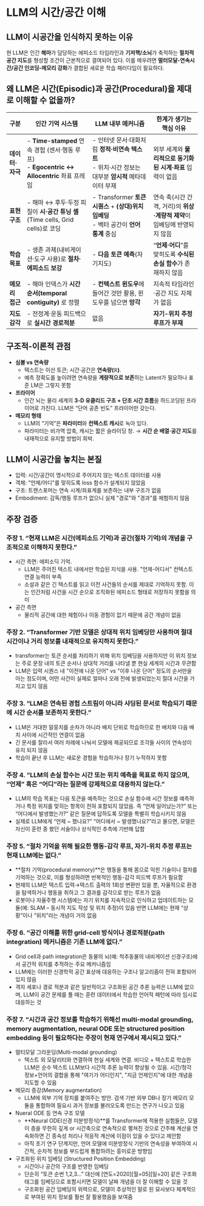 # LLM의 시간/공간 이해

## LLM이 시공간을 인식하지 못하는 이유
현 LLM은 인간 **해마**가 담당하는 에피소드 타임라인과 **기저핵/소뇌**가 축적하는 **절차적 공간 지도**를 형성할 조건이 근본적으로 결여되어 있다.
이를 메우려면 **멀터모달-연속시간/공간 인코딩-메모리 강화**가 결합된 새로운 학습 패러다임이 필요하다.

## 왜 LLM은 시간(Episodic)과 공간(Procedural)을 제대로 이해할 수 없을까?
| 구분         | 인간 기억 시스템                                                                    | LLM 내부 메커니즘                                                        | 한계가 생기는 핵심 이유                                |
| ---------- | ---------------------------------------------------------------------------- | ------------------------------------------------------------------ | -------------------------------------------- |
| **데이터‧자극** | - **Time-stamped** 연속 경험 (센서‧행동 루프)<br>- **Egocentric ↔ Allocentric** 좌표 프레임 | - 인터넷 문서·대화처럼 **정적‧비연속 텍스트**<br>- 위치·시간 정보는 대부분 **암시적** 메타데이터 부재   | 외부 세계와 **물리적으로 동기화된 시계·좌표** 입력이 없음           |
| **표현 구조**  | - 해마 ↔ 후두·두정 피질이 **시·공간 튜닝 셀**(Time cells, Grid cells)로 코딩                   | - Transformer **토큰 시퀀스** + **(상대)위치 임베딩**<br>- 벡터 공간이 **언어 통계** 중심 | 연속 축(시간 간격, 거리)의 **위상·계량적 제약**이 임베딩에 반영되지 않음 |
| **학습 목표**  | - 생존 과제(내비게이션·도구 사용)로 **절차·에피소드 보강**                                         | - **다음 토큰 예측**(자기지도)                                               | “**언제·어디**”를 맞히도록 **수식된 손실 함수**가 존재하지 않음     |
| **메모리 접근** | - 해마 인덱스가 **시간 순서(temporal contiguity)** 로 정렬                                | - **컨텍스트 윈도우**에 들어간 것만 활용, 윈도우를 넘으면 **망각**                         | 지속적 타임라인·공간 지도 자체가 없음                        |
| **지도 감각**  | - 전정계·운동 피드백으로 **실시간 경로적분**                                                  | 없음                                                                 | **자기-위치 추정 루프가 부재**                          |

## 구조적-이론적 관점
- **심볼 vs 연속량**
  - 텍스트는 이산 토큰; 시간·공간은 **연속량(ℝ)**.
  - 예측 정확도를 높이려면 연속량을 **계량적으로 보존**하는 Latent가 필요하나 표준 LM은 그렇지 못함
- **프라이어**
  - 인간 뇌는 물리 세계의 **3-D 유클리드 구조 + 단조 시간 흐름**을 하드코딩된 프라이어로 가진다. LLM은 “단어 공존 빈도” 프라이어만 갖는다.
- **메모리 형태**
  - LLM의 “기억”은 **파라미터**와 **컨텍스트 캐시**로 녹아 있다.
  - 파라미터는 비가역 압축, 캐시는 짧은 슬라이딩 창. → **시간 순 배열·공간 지도**를 내재적으로 유지할 방법이 희박. 

## LLM이 시공간을 놓치는 본질
- 입력: 시간/공간이 명시적으로 주어지지 않는 텍스트 데이터를 사용
- 객체: "언제/어디"를 맞히도록 loss 함수가 설계되지 않았음
- 구조: 트랜스포머는 연속 시계/좌표계를 보존하는 내부 구조가 없음
- Embodiment: 감독/행동 루프가 없으니 실제 "경로"와 "경과"를 체험하지 않음

## 주장 검증
### 주장 1. “현재 LLM은 시간(에피소드 기억)과 공간(절차 기억)의 개념을 구조적으로 이해하지 못한다.”
- 시간 측면: 에피소딕 기억.
  - LLM은 주어진 텍스트 내에서만 학습된 지식을 사용. "언제-어디서" 컨텍스트 연결 능력이 부족
  - 소설과 같은 긴 텍스트를 읽고 이전 사건들의 순서를 제대로 기억하지 못함. 이는 인간처럼 사건을 시간 순으로 조직화된 에피소드 형태로 저장하지 못함을 의미
- 공간 측면
  - 물리적 공간에 대한 체험이나 이동 경험이 없기 때문에 공간 개념이 없음  
### 주장 2. “Transformer 기반 모델은 상대적 위치 임베딩만 사용하며 절대 시간이나 거리 정보를 내재적으로 유지하지 못한다.”
- transformer는 토큰 순서를 처리하기 위해 위치 임베딩을 사용하지만 이 위치 정보는 주로 문장 내의 토큰 순서나 상대적 거리를 나타낼 뿐 현실 세계의 시간과 무관함
- LLM은 입력 시퀀스 내 "이전에 나온 단어" vs "이후 나온 단어" 정도의 순서만을 아는 정도이며, 어떤 사건이 실제로 얼마나 오래 전에 발생되었는지 절대 시간을 가지고 있지 않음
### 주장 3. “LLM은 연속된 경험 스트림이 아니라 샤딩된 문서로 학습되기 때문에 시간 순서를 보존하지 못한다.”
- LLM은 거대한 말뭉치를 순차가 아니라 배치 단위로 학습하므로 한 배치와 다음 배치 사이에 시간적인 연결이 없음
- 긴 문서를 잘라서 여러 차례에 나눠서 모델에 제공되므로 조각들 사이의 연속성이 유지 되지 않음
- 학습이 끝난 후 LLM는 새로운 경험을 학습하거나 장기 누적하지 못함
### 주장 4. “LLM의 손실 함수는 시간 또는 위치 예측을 목표로 하지 않으며, “언제” 혹은 “어디”라는 질문에 강제적으로 대응하지 않는다.”
- LLM의 학습 목표는 다음 토큰을 예측하는 것으로 손실 함수에 시간 정보를 예측하거나 특정 위치를 맞히는 항목이 전혀 포함되지 않았음. 즉  “언제 일어났는가?” 또는 “어디에서 발생했는가?” 같은 질문에 답하도록 모델을 특별히 학습시키지 않음
- 실제로 LLM에게 “언제 ~ 했나요?” “어디에서 ~ 발생했나요?”라고 물으면, 모델은 자신이 훈련 중 봤던 서술이나 상식적인 추측에 기반해 답함
### 주장 5. “절차 기억을 위해 필요한 행동-감각 루프, 자기-위치 추정 루프는 현재 LLM에는 없다.”
- **절차 기억(procedural memory)**은 행동을 통해 몸으로 익힌 기술이나 절차를 기억하는 것으로, 이를 형성하려면 반복적인 행동-감각 피드백 루프가 필요함
- 현재의 LLM은 텍스트 입력→텍스트 출력의 1회성 변환만 있을 뿐, 자율적으로 환경을 탐색하거나 행동을 취하고 그 결과를 감각으로 받는 루프가 없음
- 로봇이나 자율주행 시스템에는 자기 위치를 지속적으로 인식하고 업데이트하는 모듈(예: SLAM – 동시적 지도 작성 및 위치 추정)이 있음 반면 LLM에는 현재 “상황”이나 “위치”라는 개념이 거의 없음
### 주장 6. “공간 이해를 위한 grid-cell 방식이나 경로적분(path integration) 메커니즘은 기존 LLM에 없다.”
- Grid cell과 path integration은 동물의 뇌(예: 척추동물의 내비게이션 신경구조)에서 공간적 위치를 추적하는 주요 메커니즘임
- LLM에는 이러한 신경학적 공간 표상에 대응하는 구조나 알고리즘이 전혀 포함되어 있지 않음
- 격자 세포나 경로 적분과 같은 일반적이고 구조화된 공간 추론 능력은 LLM에 없으며, LLM이 공간 문제를 풀 때는 훈련 데이터에서 학습한 언어적 패턴에 따라 임시로 대응하는 것
### 주장 7. “시간과 공간 정보를 학습하기 위해선 multi-modal grounding, memory augmentation, neural ODE 또는 structured position embedding 등이 필요하다는 주장이 현재 연구에서 제시되고 있다.”
- 멀티모달 그라운딩(Multi-modal grounding)
  - 텍스트 외 모달리티와 연결하여 현실 세계와 연결. 비디오 + 텍스트로 학습한 LLM은 순수 텍스트 LLM보다 시간적 추론 능력이 향상될 수 있음. 시간/청각 정보+언어의 결합을 통해 "여기가 어디인지", "지금 언제인지"에 대한 개념을 지도할 수 있음 
- 메모리 증강(Memory augmentation)
  - LLM에 외부 기억 장치를 붙여주는 방안. 검색 기반 외부 DB나 장기 메모리 모듈을 통합하여 필요시 과거 정보를 불러오도록 만드는 연구가 나오고 있음 
- Nueral ODE 등 연속 구조 모델
  - **Neural ODE(신경 미분방정식)**를 Transformer에 적용한 실험들은, 모델이 층을 무한히 깊게 or 시간축으로 연속적으로 펼쳐진 것으로 간주해 계산을 연속화하면 긴 종속성 처리나 적응적 계산에 이점이 있을 수 있다고 제안함
  - 아직 초기 연구 단계지만, 언어 모델에 미분방정식 기반의 연속성을 부여하여 시간적, 순차적 정보를 부드럽게 통합하려는 흥미로운 방향임
- 구조화된 위치 임베딩 (Structured Position Embedding)
  - 시간이나 공간의 구조를 반영한 임베딩
  - 단순히 “토큰 순번 1,2,3…” 대신에 [연도=2020][월=05][일=20] 같은 구조화 태그를 임베딩으로 포함시키면 모델이 날짜 개념을 더 잘 이해할 수 있을 것 
  - 구조화된 공간 임베딩의 위력으로, 모델이 추상적인 말로 된 묘사보다 체계적으로 부여된 위치 정보를 훨씬 잘 활용했음을 보여줌
